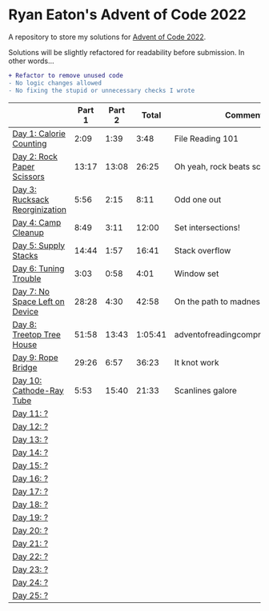 # Ryan Eaton's Advent of Code 2022
A repository to store my solutions for [Advent of Code 2022](https://adventofcode.com/2022).

Solutions will be slightly refactored for readability before submission. In other words...

```diff
+ Refactor to remove unused code
- No logic changes allowed
- No fixing the stupid or unnecessary checks I wrote
```

|                                        | Part 1 | Part 2 | Total   | Comment                          |
|----------------------------------------|--------|--------|---------|----------------------------------|
| [Day 1: Calorie Counting](1.md)        | 2:09   | 1:39   | 3:48    | File Reading 101                 |
| [Day 2: Rock Paper Scissors](2.md)     | 13:17  | 13:08  | 26:25   | Oh yeah, rock beats scissors...  |
| [Day 3: Rucksack Reorginization](3.md) | 5:56   | 2:15   | 8:11    | Odd one out                      |
| [Day 4: Camp Cleanup](4.md)            | 8:49   | 3:11   | 12:00   | Set intersections!               |
| [Day 5: Supply Stacks](5.md)           | 14:44  | 1:57   | 16:41   | Stack overflow                   |
| [Day 6: Tuning Trouble](6.md)          | 3:03   | 0:58   | 4:01    | Window set                       |
| [Day 7: No Space Left on Device](7.md) | 28:28  | 4:30   | 42:58   | On the path to madness           |
| [Day 8: Treetop Tree House](8.md)      | 51:58  | 13:43  | 1:05:41 | adventofreadingcomprehension.com |
| [Day 9: Rope Bridge](9.md)             | 29:26  | 6:57   | 36:23   | It knot work                     |
| [Day 10: Cathode-Ray Tube](10.md)      | 5:53   | 15:40  | 21:33   | Scanlines galore                 |
| [Day 11: ?](11.md)                     |        |        |         |                                  |
| [Day 12: ?](12.md)                     |        |        |         |                                  |
| [Day 13: ?](13.md)                     |        |        |         |                                  |
| [Day 14: ?](14.md)                     |        |        |         |                                  |
| [Day 15: ?](15.md)                     |        |        |         |                                  |
| [Day 16: ?](16.md)                     |        |        |         |                                  |
| [Day 17: ?](17.md)                     |        |        |         |                                  |
| [Day 18: ?](18.md)                     |        |        |         |                                  |
| [Day 19: ?](19.md)                     |        |        |         |                                  |
| [Day 20: ?](20.md)                     |        |        |         |                                  |
| [Day 21: ?](21.md)                     |        |        |         |                                  |
| [Day 22: ?](22.md)                     |        |        |         |                                  |
| [Day 23: ?](23.md)                     |        |        |         |                                  |
| [Day 24: ?](24.md)                     |        |        |         |                                  |
| [Day 25: ?](25.md)                     |        |        |         |                                  |

